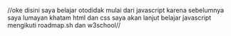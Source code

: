 //oke disini saya belajar otodidak mulai dari javascript
karena sebelumnya saya lumayan khatam html dan css saya akan lanjut belajar javascript
mengikuti roadmap.sh dan w3school//

